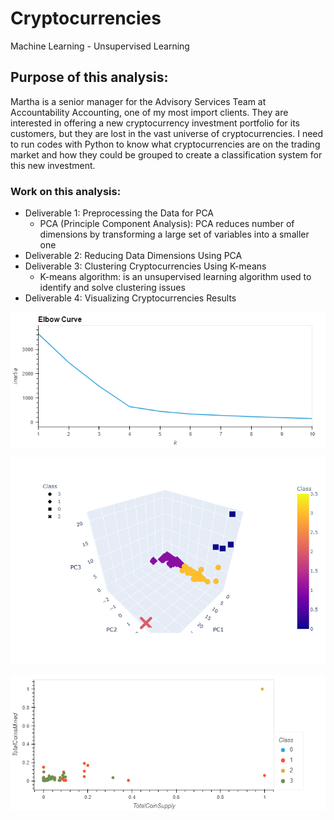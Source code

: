# Cryptocurrencies
Machine Learning - Unsupervised Learning

## Purpose of this analysis:
Martha is a senior manager for the Advisory Services Team at Accountability Accounting, one of my most import clients.
They are interested in offering a new cryptocurrency investment portfolio for its customers, but they are lost in the vast universe of cryptocurrencies.
I need to run codes with Python to know what cryptocurrencies are on the trading market and how they could be grouped to create a classification system
for this new investment. 

### Work on this analysis:
- Deliverable 1: Preprocessing the Data for PCA
  - PCA (Principle Component Analysis): PCA reduces number of dimensions by transforming a large set of variables into a smaller one
- Deliverable 2: Reducing Data Dimensions Using PCA
- Deliverable 3: Clustering Cryptocurrencies Using K-means
  - K-means algorithm: is an unsupervised learning algorithm used to identify and solve clustering issues
- Deliverable 4: Visualizing Cryptocurrencies Results

![elbow_curve_crypto](Resources/elbow_curve_crypto.png)

![newplot](Resources/newplot.png)

![bokeh_plot](Resources/bokeh_plot.png)
